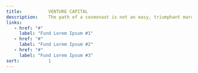 ```yaml
---
title:          VENTURE CAPITAL
description:    The path of a cosmonaut is not an easy, triumphant march to glory. You have to get to know the meaning not just of joy.
links:
   - href: "#"
     label: "Fund Lorem Ipsum #1"
   - href: "#"
     label: "Fund Lorem Ipsum #2"
   - href: "#"
     label: "Fund Lorem Ipsum #3"
sort:           1
---
```

